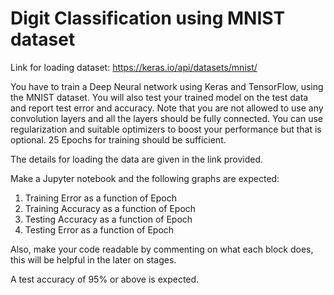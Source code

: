 # Digit Classification using MNIST dataset

Link for loading dataset: https://keras.io/api/datasets/mnist/

You have to train a Deep Neural network using Keras and TensorFlow, using the MNIST dataset. You will also test your trained model on the test data and report test error and accuracy.
Note that you are not allowed to use any convolution layers and all the layers should be fully connected. You can use regularization and suitable optimizers to boost your performance but that is optional.
25 Epochs for training should be sufficient.

The details for loading the data are given in the link provided. 

Make a Jupyter notebook and the following graphs are expected:

1. Training Error as a function of Epoch
2. Training Accuracy as a function of Epoch
3. Testing Accuracy as a function of Epoch
4. Testing Error as a function of Epoch

Also, make your code readable by commenting on what each block does, this will be helpful in the later on stages. 

A test accuracy of 95% or above is expected.
